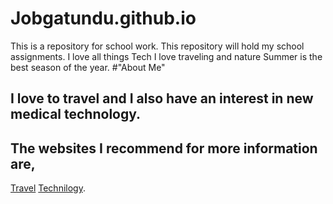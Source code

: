 # Jobgatundu.github.io
This is a repository for school work. This repository will hold my school assignments.
I love all things Tech
I love traveling and nature
Summer is the best season of the year.
#"About Me"
## I love to travel and I also have an interest in new medical technology.
## The websites I recommend for more information are,
[Travel](https://www.worldtravelguide.net/)
[Technilogy](https://medicalfuturist.com/10-potential-technological-advances-in-the-future-of-medicine/).
